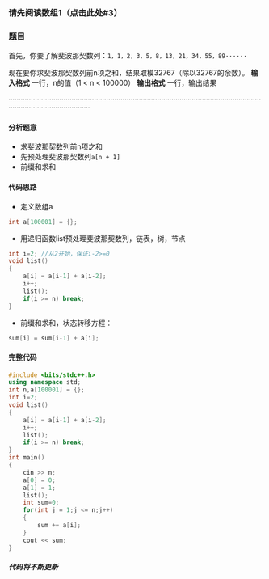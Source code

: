 ###  请先阅读数组1（点击此处#3）
### **题目**
首先，你要了解斐波那契数列：`1，1，2，3，5，8，13，21，34，55，89······`

现在要你求斐波那契数列前n项之和，结果取模32767（除以32767的余数）。
**输入格式**
一行，n的值（1 < n < 100000）
**输出格式**
一行，输出结果

····································································································································································
#### 分析题意
- 求斐波那契数列前n项之和
- 先预处理斐波那契数列`a[n + 1]`
- 前缀和求和
#### 代码思路
- 定义数组a
```cpp
int a[100001] = {};
```
- 用递归函数list预处理斐波那契数列，链表，树，节点
```cpp
int i=2; //从2开始，保证i-2>=0
void list()
{
    a[i] = a[i-1] + a[i-2];
    i++;
    list();
    if(i >= n) break;
}
```
- 前缀和求和，状态转移方程：
```cpp
sum[i] = sum[i-1] + a[i];
```
#### 完整代码
```cpp
#include <bits/stdc++.h>
using namespace std;
int n,a[100001] = {};
int i=2;
void list()
{
    a[i] = a[i-1] + a[i-2];
    i++;
    list();
    if(i >= n) break;
}
int main()
{
    cin >> n;
    a[0] = 0;
    a[1] = 1;
    list();
    int sum=0;
    for(int j = 1;j <= n;j++)
    {
        sum += a[i];
    }
    cout << sum;
}
```
##### 代码将不断更新